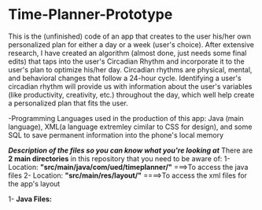 # Time-Planner-Prototype
This is the (unfinished) code of an app that creates to the user his/her own personalized plan for either a day or a week (user's choice). After extensive research, I have created an algorithm (almost done, just needs some final edits) that taps into the user's Circadian Rhythm and incorporate it to the user's plan to optimize his/her day. Circadian rhythms are physical, mental, and behavioral changes that follow a 24-hour cycle. Identifying a user's circadian rhythm will provide us with information about the user's variables (like productivity, creativity, etc.) throughout the day, which well help create a personalized plan that fits the user.

-Programming Languages used in the production of this app: Java (main language), XML(a language extremley cimilar to CSS for design), and some SQL to save permanent information into the phone's local memory

***Description of the files so you can know what you're looking at***
There are **2 main directories** in this repository that you need to be aware of:
1- Location: **"src/main/java/com/ued/timeplanner/"**  ===>To access the java files
2- Location: **"src/main/res/layout/"**   ====>To access the xml files for the app's layout

1- **Java Files:**
